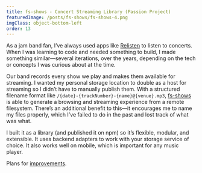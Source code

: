 ```yaml
---
title: fs-shows - Concert Streaming Library (Passion Project)
featuredImage: /posts/fs-shows/fs-shows-4.png
imgClass: object-bottom-left
order: 13
---
```


As a jam band fan, I’ve always used apps like [Relisten](https://relisten.net/) to listen to concerts. When I was learning to code and needed something to build, I made something similar—several iterations, over the years, depending on the tech or concepts I was curious about at the time.

Our band records every show we play and makes them available for streaming. I wanted my personal storage location to double as a host for streaming so I didn’t have to manually publish them. With a structured filename format like `/{date}-{trackNumber}-{name}@{venue}.mp3`, [fs-shows](https://github.com/nth-chile/fs-shows/) is able to generate a browsing and streaming experience from a remote filesystem. There’s an additional benefit to this—it encourages me to name my files properly, which I’ve failed to do in the past and lost track of what was what.

I built it as a library (and published it on npm) so it’s flexible, modular, and extensible. It uses backend adapters to work with your storage service of choice. It also works well on mobile, which is important for any music player.

Plans for [improvements](https://github.com/nth-chile/fs-shows/issues).